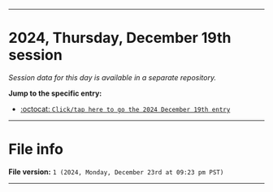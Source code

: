 
***

# 2024, Thursday, December 19th session

_Session data for this day is available in a separate repository._

**Jump to the specific entry:**

- [:octocat: `Click/tap here to go the 2024 December 19th entry`](https://github.com/seanpm2001/SeansLifeArchive_Images_TinyTower_Y2024/tree/SeansLifeArchive_Images_TinyTower_Y2024_Main-dev/2024/12_December/19/)

***

# File info

**File version:** `1 (2024, Monday, December 23rd at 09:23 pm PST)`

***
